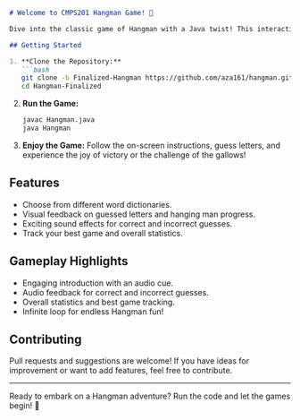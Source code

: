 ```markdown
# Welcome to CMPS201 Hangman Game! 🎉

Dive into the classic game of Hangman with a Java twist! This interactive Hangman code is your own personal game host, complete with exciting audio cues and thrilling gameplay.

## Getting Started

1. **Clone the Repository:**
   ```bash
   git clone -b Finalized-Hangman https://github.com/aza161/hangman.git Hangman-Finalized
   cd Hangman-Finalized
   ```

2. **Run the Game:**
   ```bash
   javac Hangman.java
   java Hangman
   ```

3. **Enjoy the Game:**
   Follow the on-screen instructions, guess letters, and experience the joy of victory or the challenge of the gallows!

## Features

- Choose from different word dictionaries.
- Visual feedback on guessed letters and hanging man progress.
- Exciting sound effects for correct and incorrect guesses.
- Track your best game and overall statistics.

## Gameplay Highlights

- Engaging introduction with an audio cue.
- Audio feedback for correct and incorrect guesses.
- Overall statistics and best game tracking.
- Infinite loop for endless Hangman fun!

## Contributing

Pull requests and suggestions are welcome! If you have ideas for improvement or want to add features, feel free to contribute.

---

Ready to embark on a Hangman adventure? Run the code and let the games begin! 🚀
```
